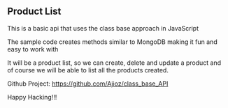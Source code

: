 ## Product List

This is a basic api that uses the class base approach in JavaScript

The sample code creates methods similar to MongoDB making it fun and easy to work with

It will be a product list, so we can create, delete and update a product and of course we will be able to list all the products created.

Github Project: https://github.com/Ajioz/class_base_API

Happy Hacking!!!
